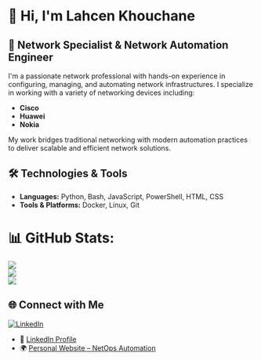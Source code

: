 # 👋 Hi, I'm Lahcen Khouchane

## 💼 Network Specialist & Network Automation Engineer

I'm a passionate network professional with hands-on experience in configuring, managing, and automating network infrastructures. I specialize in working with a variety of networking devices including:

- **Cisco**
- **Huawei**
- **Nokia**

My work bridges traditional networking with modern automation practices to deliver scalable and efficient network solutions.

## 🛠️ Technologies & Tools

- **Languages:** Python, Bash, JavaScript, PowerShell, HTML, CSS
- **Tools & Platforms:** Docker, Linux, Git

# 📊 GitHub Stats:
![](https://github-readme-stats.vercel.app/api?username=lahcenkh&theme=dark&hide_border=false&include_all_commits=false&count_private=false)<br/>
![](https://nirzak-streak-stats.vercel.app/?user=lahcenkh&theme=dark&hide_border=false)<br/>
![](https://github-readme-stats.vercel.app/api/top-langs/?username=lahcenkh&theme=dark&hide_border=false&include_all_commits=false&count_private=false&layout=compact)

## 🌐 Connect with Me
[![LinkedIn](https://img.shields.io/badge/LinkedIn-blue?style=for-the-badge&logo=linkedin)](https://www.linkedin.com/in/lahcenkhouchane/)

- 🔗 [LinkedIn Profile](https://www.linkedin.com/in/lahcenkhouchane/)
- 🌍 [Personal Website – NetOps Automation](https://netopsautomation.com)
